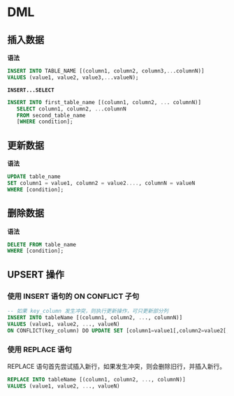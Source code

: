 # DML

## 插入数据

**语法**

```sql
INSERT INTO TABLE_NAME [(column1, column2, column3,...columnN)]  
VALUES (value1, value2, value3,...valueN);
```

**`INSERT...SELECT`**

```sql
INSERT INTO first_table_name [(column1, column2, ... columnN)] 
   SELECT column1, column2, ...columnN 
   FROM second_table_name
   [WHERE condition];
```

## 更新数据

**语法**

```sql
UPDATE table_name
SET column1 = value1, column2 = value2...., columnN = valueN
WHERE [condition];
```

## 删除数据

**语法**

```sql
DELETE FROM table_name
WHERE [condition];
```

## UPSERT 操作

### 使用 INSERT 语句的 ON CONFLICT 子句

```sql
-- 如果 key_column 发生冲突，则执行更新操作，可只更新部分列
INSERT INTO tableName [(column1, column2, ..., columnN)]
VALUES (value1, value2, ..., valueN)
ON CONFLICT(key_column) DO UPDATE SET [column1=value1[,column2=value2[, ..., columnN=valueN]]];
```

### 使用 REPLACE 语句

REPLACE 语句首先尝试插入新行，如果发生冲突，则会删除旧行，并插入新行。

```sql
REPLACE INTO tableName [(column1, column2, ..., columnN)]
VALUES (value1, value2, ..., valueN)
```